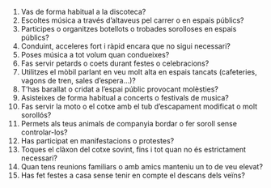 1. Vas de forma habitual a la discoteca?
2. Escoltes música a través d’altaveus pel carrer o en espais públics?
3. Participes o organitzes botellots o trobades sorolloses en espais públics?
4. Conduint, acceleres fort i ràpid encara que no sigui necessari?
5. Poses música a tot volum quan condueixes?
6. Fas servir petards o coets durant festes o celebracions?
7. Utilitzes el mòbil parlant en veu molt alta en espais tancats (cafeteries, vagons de tren, sales d’espera...)?
8. T’has barallat o cridat a l’espai públic provocant molèsties?
9. Asisteixes de forma habitual a concerts o festivals de musica?
10. Fas servir la moto o el cotxe amb el tub d’escapament modificat o molt sorollós?
11. Permets als teus animals de companyia bordar o fer soroll sense controlar-los?
12. Has participat en manifestacions o protestes?
13. Toques el clàxon del cotxe sovint, fins i tot quan no és estrictament necessari?
14. Quan tens reunions familiars o amb amics manteniu un to de veu elevat?
15. Has fet festes a casa sense tenir en compte el descans dels veïns?
